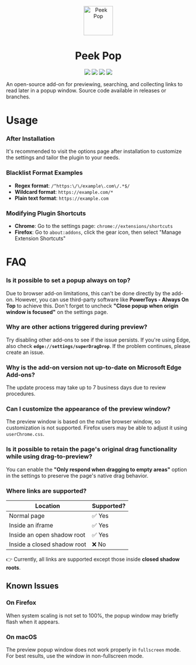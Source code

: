 
<div align="center"><img src="https://github.com/user-attachments/assets/bb1c45bc-3ef9-49cc-a3ab-5a7348daaabc" alt="Peek Pop"  style="height: 80px; width: 80px;">
</div>
<h1 align="center">Peek Pop</h1>

<div align="center">

[![](https://img.shields.io/github/v/release/u-Sir/peek-pop?label=Release&logo=github&display_name=release&link=https%3A%2F%2Fgithub.com%2Fu-Sir%2Fpeek-pop%2Freleases&link=https%3A%2F%2Fgithub.com%2Fu-Sir%2Fpeek-pop%2Freleases)](https://github.com/u-Sir/peek-pop/releases/latest)
[![](https://img.shields.io/amo/v/peek_pop.svg?label=Firefox%20browser%20Add-ons&logo=firefoxbrowser)](https://addons.mozilla.org/firefox/addon/peek_pop)
[![](https://img.shields.io/badge/dynamic/json?label=Microsoft%20Edge%20Add-ons&prefix=v&query=%24.version&url=https%3A%2F%2Fmicrosoftedge.microsoft.com%2Faddons%2Fgetproductdetailsbycrxid%2Fecpgdeolbpelhdjcplojlpdmfppjljop)](https://microsoftedge.microsoft.com/addons/detail/ecpgdeolbpelhdjcplojlpdmfppjljop)
[![](https://img.shields.io/chrome-web-store/v/fjllepdpgikphekgbinhpdkalliiejdh.svg?label=Chrome%20Web%20Store&logo=googlechrome)](https://chrome.google.com/webstore/detail/fjllepdpgikphekgbinhpdkalliiejdh)

</div>

An open-source add-on for previewing, searching, and collecting links to read later in a popup window. Source code available in releases or branches.


# Usage

### After Installation

It's recommended to visit the options page after installation to customize the settings and tailor the plugin to your needs.


### Blacklist Format Examples

- **Regex format**: `/^https:\/\/example\.com\/.*$/`
- **Wildcard format**: `https://example.com/*`
- **Plain text format**: `https://example.com`

### Modifying Plugin Shortcuts

- **Chrome**: Go to the settings page: `chrome://extensions/shortcuts`
- **Firefox**: Go to `about:addons`, click the gear icon, then select "Manage Extension Shortcuts"


# FAQ

### Is it possible to set a popup always on top?  
Due to browser add-on limitations, this can't be done directly by the add-on. However, you can use third-party software like **PowerToys - Always On Top** to achieve this. Don't forget to uncheck **"Close popup when origin window is focused"** on the settings page.

### Why are other actions triggered during preview?  
Try disabling other add-ons to see if the issue persists. If you're using Edge, also check **`edge://settings/superDragDrop`**. If the problem continues, please create an issue.

### Why is the add-on version not up-to-date on Microsoft Edge Add-ons?
The update process may take up to 7 business days due to review procedures.

### Can I customize the appearance of the preview window?  
The preview window is based on the native browser window, so customization is not supported. Firefox users may be able to adjust it using `userChrome.css`.

### Is it possible to retain the page's original drag functionality while using drag-to-preview?  
You can enable the **"Only respond when dragging to empty areas"** option in the settings to preserve the page's native drag behavior.

### Where links are supported?

| Location                | Supported? |
|--------------------------|------------|
| Normal page             | ✅ Yes     |
| Inside an iframe        | ✅ Yes     |
| Inside an open shadow root | ✅ Yes  |
| Inside a closed shadow root | ❌ No   |

👉 Currently, all links are supported except those inside **closed shadow roots**.

## Known Issues

### On Firefox
When system scaling is not set to 100%, the popup window may briefly flash when it appears.

### On macOS
The preview popup window does not work properly in `fullscreen` mode.  
For best results, use the window in non-fullscreen mode.
